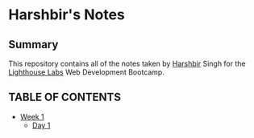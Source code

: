 # Harshbir's Notes

## Summary

This repository contains all of the notes taken by [Harshbir](https://github.com/SinghH01) Singh for the [Lighthouse Labs](https://www.lighthouselabs.ca/) Web Development Bootcamp.

## TABLE OF CONTENTS
* [Week 1](/Week_1)
  * [Day 1](/Week_1/Day_1)